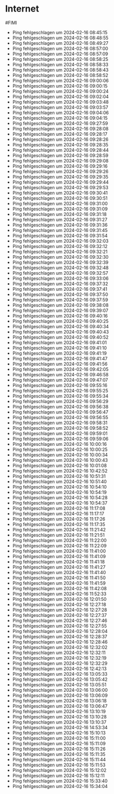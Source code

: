 # Internet
#FIMI 

- Ping fehlgeschlagen um 2024-02-16 08:45:15
- Ping fehlgeschlagen um 2024-02-16 08:48:55
- Ping fehlgeschlagen um 2024-02-16 08:49:27
- Ping fehlgeschlagen um 2024-02-16 08:57:00
- Ping fehlgeschlagen um 2024-02-16 08:57:09
- Ping fehlgeschlagen um 2024-02-16 08:58:25
- Ping fehlgeschlagen um 2024-02-16 08:58:33
- Ping fehlgeschlagen um 2024-02-16 08:58:43
- Ping fehlgeschlagen um 2024-02-16 08:58:52
- Ping fehlgeschlagen um 2024-02-16 09:00:06
- Ping fehlgeschlagen um 2024-02-16 09:00:15
- Ping fehlgeschlagen um 2024-02-16 09:00:24
- Ping fehlgeschlagen um 2024-02-16 09:02:04
- Ping fehlgeschlagen um 2024-02-16 09:03:48
- Ping fehlgeschlagen um 2024-02-16 09:03:57
- Ping fehlgeschlagen um 2024-02-16 09:04:06
- Ping fehlgeschlagen um 2024-02-16 09:04:15
- Ping fehlgeschlagen um 2024-02-16 09:27:59
- Ping fehlgeschlagen um 2024-02-16 09:28:08
- Ping fehlgeschlagen um 2024-02-16 09:28:17
- Ping fehlgeschlagen um 2024-02-16 09:28:26
- Ping fehlgeschlagen um 2024-02-16 09:28:35
- Ping fehlgeschlagen um 2024-02-16 09:28:44
- Ping fehlgeschlagen um 2024-02-16 09:28:59
- Ping fehlgeschlagen um 2024-02-16 09:29:08
- Ping fehlgeschlagen um 2024-02-16 09:29:16
- Ping fehlgeschlagen um 2024-02-16 09:29:26
- Ping fehlgeschlagen um 2024-02-16 09:29:35
- Ping fehlgeschlagen um 2024-02-16 09:29:44
- Ping fehlgeschlagen um 2024-02-16 09:29:53
- Ping fehlgeschlagen um 2024-02-16 09:30:41
- Ping fehlgeschlagen um 2024-02-16 09:30:51
- Ping fehlgeschlagen um 2024-02-16 09:31:00
- Ping fehlgeschlagen um 2024-02-16 09:31:09
- Ping fehlgeschlagen um 2024-02-16 09:31:18
- Ping fehlgeschlagen um 2024-02-16 09:31:27
- Ping fehlgeschlagen um 2024-02-16 09:31:36
- Ping fehlgeschlagen um 2024-02-16 09:31:45
- Ping fehlgeschlagen um 2024-02-16 09:31:54
- Ping fehlgeschlagen um 2024-02-16 09:32:03
- Ping fehlgeschlagen um 2024-02-16 09:32:12
- Ping fehlgeschlagen um 2024-02-16 09:32:21
- Ping fehlgeschlagen um 2024-02-16 09:32:30
- Ping fehlgeschlagen um 2024-02-16 09:32:39
- Ping fehlgeschlagen um 2024-02-16 09:32:48
- Ping fehlgeschlagen um 2024-02-16 09:32:57
- Ping fehlgeschlagen um 2024-02-16 09:33:06
- Ping fehlgeschlagen um 2024-02-16 09:37:32
- Ping fehlgeschlagen um 2024-02-16 09:37:41
- Ping fehlgeschlagen um 2024-02-16 09:37:50
- Ping fehlgeschlagen um 2024-02-16 09:37:59
- Ping fehlgeschlagen um 2024-02-16 09:38:08
- Ping fehlgeschlagen um 2024-02-16 09:39:07
- Ping fehlgeschlagen um 2024-02-16 09:40:16
- Ping fehlgeschlagen um 2024-02-16 09:40:25
- Ping fehlgeschlagen um 2024-02-16 09:40:34
- Ping fehlgeschlagen um 2024-02-16 09:40:43
- Ping fehlgeschlagen um 2024-02-16 09:40:52
- Ping fehlgeschlagen um 2024-02-16 09:41:01
- Ping fehlgeschlagen um 2024-02-16 09:41:10
- Ping fehlgeschlagen um 2024-02-16 09:41:19
- Ping fehlgeschlagen um 2024-02-16 09:41:47
- Ping fehlgeschlagen um 2024-02-16 09:41:56
- Ping fehlgeschlagen um 2024-02-16 09:42:05
- Ping fehlgeschlagen um 2024-02-16 09:46:58
- Ping fehlgeschlagen um 2024-02-16 09:47:07
- Ping fehlgeschlagen um 2024-02-16 09:55:16
- Ping fehlgeschlagen um 2024-02-16 09:55:25
- Ping fehlgeschlagen um 2024-02-16 09:55:34
- Ping fehlgeschlagen um 2024-02-16 09:56:29
- Ping fehlgeschlagen um 2024-02-16 09:56:38
- Ping fehlgeschlagen um 2024-02-16 09:56:47
- Ping fehlgeschlagen um 2024-02-16 09:56:55
- Ping fehlgeschlagen um 2024-02-16 09:58:31
- Ping fehlgeschlagen um 2024-02-16 09:58:52
- Ping fehlgeschlagen um 2024-02-16 09:59:01
- Ping fehlgeschlagen um 2024-02-16 09:59:06
- Ping fehlgeschlagen um 2024-02-16 10:00:16
- Ping fehlgeschlagen um 2024-02-16 10:00:25
- Ping fehlgeschlagen um 2024-02-16 10:00:34
- Ping fehlgeschlagen um 2024-02-16 10:00:43
- Ping fehlgeschlagen um 2024-02-16 10:01:08
- Ping fehlgeschlagen um 2024-02-16 10:42:52
- Ping fehlgeschlagen um 2024-02-16 10:51:31
- Ping fehlgeschlagen um 2024-02-16 10:51:40
- Ping fehlgeschlagen um 2024-02-16 10:54:10
- Ping fehlgeschlagen um 2024-02-16 10:54:19
- Ping fehlgeschlagen um 2024-02-16 10:54:28
- Ping fehlgeschlagen um 2024-02-16 10:54:37
- Ping fehlgeschlagen um 2024-02-16 11:17:08
- Ping fehlgeschlagen um 2024-02-16 11:17:17
- Ping fehlgeschlagen um 2024-02-16 11:17:26
- Ping fehlgeschlagen um 2024-02-16 11:17:35
- Ping fehlgeschlagen um 2024-02-16 11:21:42
- Ping fehlgeschlagen um 2024-02-16 11:21:51
- Ping fehlgeschlagen um 2024-02-16 11:22:00
- Ping fehlgeschlagen um 2024-02-16 11:22:09
- Ping fehlgeschlagen um 2024-02-16 11:41:00
- Ping fehlgeschlagen um 2024-02-16 11:41:09
- Ping fehlgeschlagen um 2024-02-16 11:41:18
- Ping fehlgeschlagen um 2024-02-16 11:41:27
- Ping fehlgeschlagen um 2024-02-16 11:41:40
- Ping fehlgeschlagen um 2024-02-16 11:41:50
- Ping fehlgeschlagen um 2024-02-16 11:41:59
- Ping fehlgeschlagen um 2024-02-16 11:42:08
- Ping fehlgeschlagen um 2024-02-16 11:52:33
- Ping fehlgeschlagen um 2024-02-16 12:01:50
- Ping fehlgeschlagen um 2024-02-16 12:27:18
- Ping fehlgeschlagen um 2024-02-16 12:27:28
- Ping fehlgeschlagen um 2024-02-16 12:27:37
- Ping fehlgeschlagen um 2024-02-16 12:27:46
- Ping fehlgeschlagen um 2024-02-16 12:27:55
- Ping fehlgeschlagen um 2024-02-16 12:28:04
- Ping fehlgeschlagen um 2024-02-16 12:28:37
- Ping fehlgeschlagen um 2024-02-16 12:28:46
- Ping fehlgeschlagen um 2024-02-16 12:32:02
- Ping fehlgeschlagen um 2024-02-16 12:32:11
- Ping fehlgeschlagen um 2024-02-16 12:32:19
- Ping fehlgeschlagen um 2024-02-16 12:32:29
- Ping fehlgeschlagen um 2024-02-16 12:42:13
- Ping fehlgeschlagen um 2024-02-16 13:05:33
- Ping fehlgeschlagen um 2024-02-16 13:05:42
- Ping fehlgeschlagen um 2024-02-16 13:05:51
- Ping fehlgeschlagen um 2024-02-16 13:06:00
- Ping fehlgeschlagen um 2024-02-16 13:06:09
- Ping fehlgeschlagen um 2024-02-16 13:06:18
- Ping fehlgeschlagen um 2024-02-16 13:06:47
- Ping fehlgeschlagen um 2024-02-16 13:10:19
- Ping fehlgeschlagen um 2024-02-16 13:10:28
- Ping fehlgeschlagen um 2024-02-16 13:10:37
- Ping fehlgeschlagen um 2024-02-16 14:53:34
- Ping fehlgeschlagen um 2024-02-16 15:10:13
- Ping fehlgeschlagen um 2024-02-16 15:11:00
- Ping fehlgeschlagen um 2024-02-16 15:11:09
- Ping fehlgeschlagen um 2024-02-16 15:11:26
- Ping fehlgeschlagen um 2024-02-16 15:11:35
- Ping fehlgeschlagen um 2024-02-16 15:11:44
- Ping fehlgeschlagen um 2024-02-16 15:11:53
- Ping fehlgeschlagen um 2024-02-16 15:12:02
- Ping fehlgeschlagen um 2024-02-16 15:12:11
- Ping fehlgeschlagen um 2024-02-16 15:33:40
- Ping fehlgeschlagen um 2024-02-16 15:34:04

